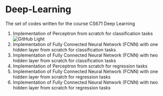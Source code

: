 # Deep-Learning
The set of codes written for the course CS671 Deep Learning


1) Implementation of Perceptron from scratch for classification tasks ![GitHub Light](https://github.com/Rajesh-Smartino/Deep-Learning/tree/main/Perceptron%20Regression)
2) Implementation of Fully Connected Neural Network (FCNN) with one hidden layer from scratch for classification tasks
3) Implementation of Fully Connected Neural Network (FCNN) with two hidden layer from scratch for classification tasks
4) Implementation of Perceptron from scratch for regression tasks
5) Implementation of Fully Connected Neural Network (FCNN) with one hidden layer from scratch for regression tasks
6) Implementation of Fully Connected Neural Network (FCNN) with two hidden layer from scratch for regression tasks
